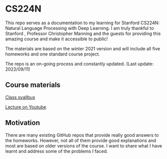 # CS224N
This repo serves as a documentation to my learning for Stanford CS224N: Natural Language Processing with Deep Learning. I am truly thankful to Stanford , Professor Christopher Manning and the guests for providing this amazing course and make it accessible to public!

The materials are based on the winter 2021 version and will include all five homeworks and one standard course project.

The repo is an on-going process and constantly updated. (Last update: 2022/09/11)

## Course materials

[Class syallbus](https://stanford-cs329s.github.io/syllabus.html)

[Lecture on Youtube](https://www.youtube.com/playlist?list=PLoROMvodv4rOSH4v6133s9LFPRHjEmbmJ)

## Motivation 

There are many existing GitHub repos that provide really good answers to the homeworks. However, not all of them provide good explanations and most are based on older versions of the course. I want to share what I have learnt and address some of the problems I faced.



